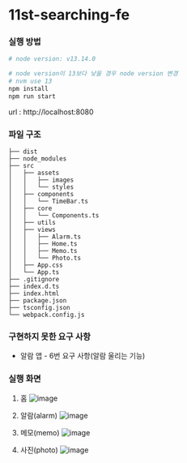 # 11st-searching-fe

### 실행 방법
```bash
# node version: v13.14.0 

# node version이 13보다 낮을 경우 node version 변경
# nvm use 13 
npm install
npm run start
```
url : http://localhost:8080

### 파일 구조
```
├── dist
├── node_modules
├── src
│   ├── assets
│   │   ├── images
│   │   └── styles
│   ├── components
│   │   └── TimeBar.ts
│   ├── core
│   │   └── Components.ts
│   ├── utils
│   ├── views
│   │   ├── Alarm.ts
│   │   ├── Home.ts
│   │   ├── Memo.ts
│   │   └── Photo.ts
│   ├── App.css
│   └── App.ts
├── .gitignore
├── index.d.ts
├── index.html
├── package.json
├── tsconfig.json
└── webpack.config.js
```

### 구현하지 못한 요구 사항
- 알람 앱 - 6번 요구 사항(알람 울리는 기능)

### 실행 화면
1. 홈 
  ![image](https://user-images.githubusercontent.com/19147277/130465443-bd4663c0-b411-4f63-bfde-22c67421e104.png)

2. 알람(alarm)
  ![image](https://user-images.githubusercontent.com/19147277/130465507-f09df938-e914-4fe3-a527-8162a4901a07.png)

3. 메모(memo)
  ![image](https://user-images.githubusercontent.com/19147277/130465745-ab2cea10-14b7-482b-8e13-17d8ff8f47b4.png)

4. 사진(photo)
  ![image](https://user-images.githubusercontent.com/19147277/130465799-20e31f95-e941-49f4-9ed5-6ee99d7342c9.png)
